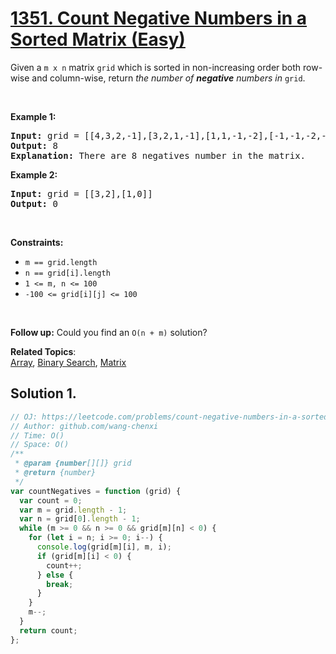 # [1351. Count Negative Numbers in a Sorted Matrix (Easy)](https://leetcode.com/problems/count-negative-numbers-in-a-sorted-matrix/)

<p>Given a <code>m x n</code> matrix <code>grid</code> which is sorted in non-increasing order both row-wise and column-wise, return <em>the number of <strong>negative</strong> numbers in</em> <code>grid</code>.</p>

<p>&nbsp;</p>
<p><strong>Example 1:</strong></p>

<pre><strong>Input:</strong> grid = [[4,3,2,-1],[3,2,1,-1],[1,1,-1,-2],[-1,-1,-2,-3]]
<strong>Output:</strong> 8
<strong>Explanation:</strong> There are 8 negatives number in the matrix.
</pre>

<p><strong>Example 2:</strong></p>

<pre><strong>Input:</strong> grid = [[3,2],[1,0]]
<strong>Output:</strong> 0
</pre>

<p>&nbsp;</p>
<p><strong>Constraints:</strong></p>

<ul>
	<li><code>m == grid.length</code></li>
	<li><code>n == grid[i].length</code></li>
	<li><code>1 &lt;= m, n &lt;= 100</code></li>
	<li><code>-100 &lt;= grid[i][j] &lt;= 100</code></li>
</ul>

<p>&nbsp;</p>
<strong>Follow up:</strong> Could you find an <code>O(n + m)</code> solution?

**Related Topics**:  
[Array](https://leetcode.com/tag/array/), [Binary Search](https://leetcode.com/tag/binary-search/), [Matrix](https://leetcode.com/tag/matrix/)

## Solution 1.

```js
// OJ: https://leetcode.com/problems/count-negative-numbers-in-a-sorted-matrix/
// Author: github.com/wang-chenxi
// Time: O()
// Space: O()
/**
 * @param {number[][]} grid
 * @return {number}
 */
var countNegatives = function (grid) {
  var count = 0;
  var m = grid.length - 1;
  var n = grid[0].length - 1;
  while (m >= 0 && n >= 0 && grid[m][n] < 0) {
    for (let i = n; i >= 0; i--) {
      console.log(grid[m][i], m, i);
      if (grid[m][i] < 0) {
        count++;
      } else {
        break;
      }
    }
    m--;
  }
  return count;
};
```
